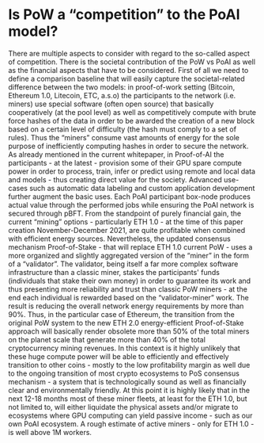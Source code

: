 # Is PoW a “competition” to the PoAI model?

There are multiple aspects to consider with regard to the so-called aspect of competition. There is the societal contribution of the PoW vs PoAI as well as the financial aspects that have to be considered. First of all we need to define a comparison baseline that will easily capture the societal-related difference between the two models: in proof-of-work setting (Bitcoin, Ethereum 1.0, Litecoin, ETC, a.s.o) the participants to the network (i.e. miners) use special software (often open source) that basically cooperatively (at the pool level) as well as competitively compute with brute force hashes of the data in order to be awarded the creation of a new block based on a certain level of difficulty (the hash must comply to a set of rules). Thus the “miners” consume vast amounts of energy for the sole purpose of inefficiently computing hashes in order to secure the network. As already mentioned in the current whitepaper, in Proof-of-AI the participants - at the latest - provision some of their GPU spare compute power in order to process, train, infer or predict using remote and local data and models - thus creating direct value for the society. Advanced use-cases such as automatic data labeling and custom application development further augment the basic uses. Each PoAI participant box-node produces actual value through the performed jobs while ensuring the PoAI network is secured through pBFT. From the standpoint of purely financial gain, the current “mining” options - particularly ETH 1.0 - at the time of this paper creation November-December 2021, are quite profitable when combined with efficient energy sources. Nevertheless, the updated consensus mechanism Proof-of-Stake - that will replace ETH 1.0 current PoW - uses a more organized and slightly aggregated version of the “miner” in the form of a “validator”. The validator, being itself a far more complex software infrastructure than a classic miner, stakes the participants' funds (individuals that stake their own money) in order to guarantee its work and thus presenting more reliability and trust than classic PoW miners - at the end each individual is rewarded based on the “validator-miner” work. The result is reducing the overall network energy requirements by more than 90%. Thus, in the particular case of Ethereum, the transition from the original PoW system to the new ETH 2.0 energy-efficient Proof-of-Stake approach will basically render obsolete more than 50% of the total miners on the planet scale that generate more than 40% of the total cryptocurrency mining revenues. In this context is it highly unlikely that these huge compute power will be able to efficiently and effectively transition to other coins - mostly to the low profitability margin as well due to the ongoing transition of most crypto ecosystems to PoS consensus mechanism - a system that is technologically sound as well as financially clear and environmentally friendly. At this point it is highly likely that in the next 12-18 months most of these miner fleets, at least for the ETH 1.0, but not limited to, will either liquidate the physical assets and/or migrate to ecosystems where GPU computing can yield passive income - such as our own PoAI ecosystem. A rough estimate of active miners - only for ETH 1.0 - is well above 1M workers.
